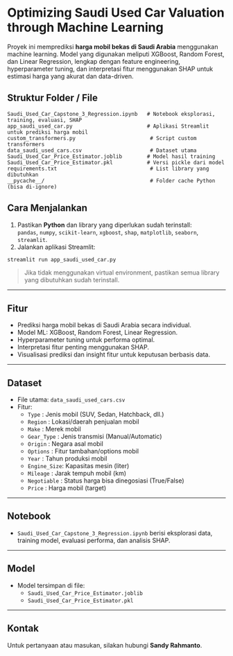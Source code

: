 
# Optimizing Saudi Used Car Valuation through Machine Learning

Proyek ini memprediksi **harga mobil bekas di Saudi Arabia** menggunakan machine learning. Model yang digunakan meliputi XGBoost, Random Forest, dan Linear Regression, lengkap dengan feature engineering, hyperparameter tuning, dan interpretasi fitur menggunakan SHAP untuk estimasi harga yang akurat dan data-driven.

## Struktur Folder / File

```
Saudi_Used_Car_Capstone_3_Regression.ipynb   # Notebook eksplorasi, training, evaluasi, SHAP
app_saudi_used_car.py                        # Aplikasi Streamlit untuk prediksi harga mobil
custom_transformers.py                        # Script custom transformers
data_saudi_used_cars.csv                      # Dataset utama
Saudi_Used_Car_Price_Estimator.joblib        # Model hasil training
Saudi_Used_Car_Price_Estimator.pkl           # Versi pickle dari model
requirements.txt                              # List library yang dibutuhkan
__pycache__/                                  # Folder cache Python (bisa di-ignore)
```

## Cara Menjalankan

1. Pastikan **Python** dan library yang diperlukan sudah terinstall:  
   `pandas`, `numpy`, `scikit-learn`, `xgboost`, `shap`, `matplotlib`, `seaborn`, `streamlit`.  
2. Jalankan aplikasi Streamlit:  
```bash
streamlit run app_saudi_used_car.py
```

> Jika tidak menggunakan virtual environment, pastikan semua library yang dibutuhkan sudah terinstall.

---

## Fitur

- Prediksi harga mobil bekas di Saudi Arabia secara individual.  
- Model ML: XGBoost, Random Forest, Linear Regression.  
- Hyperparameter tuning untuk performa optimal.  
- Interpretasi fitur penting menggunakan SHAP.  
- Visualisasi prediksi dan insight fitur untuk keputusan berbasis data.  

---

## Dataset

- File utama: `data_saudi_used_cars.csv`  
- Fitur:
  - `Type`       : Jenis mobil (SUV, Sedan, Hatchback, dll.)  
  - `Region`     : Lokasi/daerah penjualan mobil  
  - `Make`       : Merek mobil  
  - `Gear_Type`  : Jenis transmisi (Manual/Automatic)  
  - `Origin`     : Negara asal mobil  
  - `Options`    : Fitur tambahan/options mobil  
  - `Year`       : Tahun produksi mobil  
  - `Engine_Size`: Kapasitas mesin (liter)  
  - `Mileage`    : Jarak tempuh mobil (km)  
  - `Negotiable` : Status harga bisa dinegosiasi (True/False)  
  - `Price`      : Harga mobil (target)  

---

## Notebook

- `Saudi_Used_Car_Capstone_3_Regression.ipynb` berisi eksplorasi data, training model, evaluasi performa, dan analisis SHAP.

---

## Model

- Model tersimpan di file:  
  - `Saudi_Used_Car_Price_Estimator.joblib`  
  - `Saudi_Used_Car_Price_Estimator.pkl`  

---

## Kontak

Untuk pertanyaan atau masukan, silakan hubungi **Sandy Rahmanto**.
